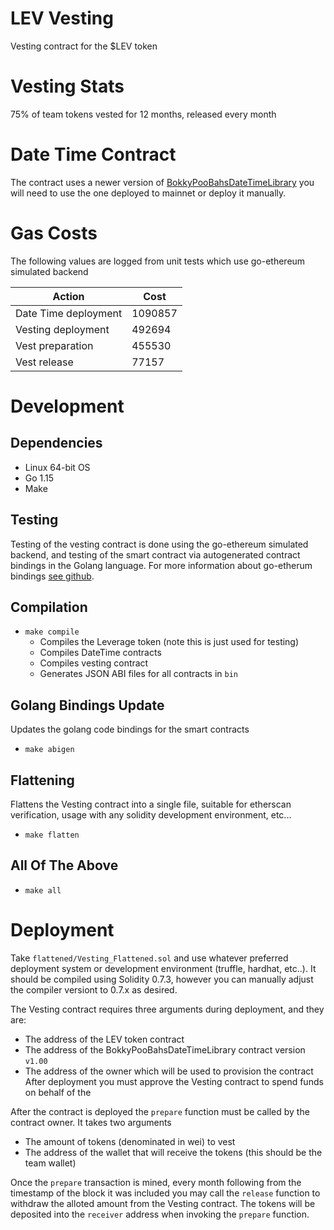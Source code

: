 # LEV Vesting

Vesting contract for the $LEV token

# Vesting Stats

75% of team tokens vested for 12 months, released every month

# Date Time Contract

The contract uses a newer version of [BokkyPooBahsDateTimeLibrary](https://github.com/bokkypoobah/BokkyPooBahsDateTimeLibrary) you will need to use the one deployed to mainnet or deploy it manually.
# Gas Costs

The following values are logged from unit tests which use go-ethereum simulated backend

| Action | Cost |
|--------|------|
| Date Time deployment | 1090857 |
| Vesting deployment | 492694 |
| Vest preparation | 455530 |
| Vest release | 77157 |

# Development

## Dependencies

* Linux 64-bit OS
* Go 1.15
* Make

## Testing

Testing of the vesting contract is done using the go-ethereum simulated backend, and testing of the smart contract via autogenerated contract bindings in the Golang language. For more information about go-etherum bindings [see github](https://github.com/ethereum/go-ethereum/wiki/Native-DApps:-Go-bindings-to-Ethereum-contracts).

## Compilation

* `make compile`
  * Compiles the Leverage token (note this is just used for testing)
  * Compiles DateTime contracts
  * Compiles vesting contract
  * Generates JSON ABI files for all contracts in `bin`

## Golang Bindings Update

Updates the golang code bindings for the smart contracts

* `make abigen`

## Flattening 

Flattens the Vesting contract into a single file, suitable for etherscan verification, usage with any solidity development environment, etc...

* `make flatten`

## All Of The Above

* `make all`

# Deployment

Take `flattened/Vesting_Flattened.sol` and use whatever preferred deployment system or development environment (truffle, hardhat, etc..). It should be compiled using Solidity 0.7.3, however you can manually adjust the compiler versiont to 0.7.x as desired.

The Vesting contract requires three arguments during deployment, and they are:

* The address of the LEV token contract
* The address of the BokkyPooBahsDateTimeLibrary contract version `v1.00`
* The address of the owner which will be used to provision the contract
After deployment you must approve the Vesting contract to spend funds on behalf of the 

After the contract is deployed the `prepare` function must be called by the contract owner. It takes two arguments

* The amount of tokens (denominated in wei) to vest
* The address of the wallet that will receive the tokens (this should be the team wallet)

Once the `prepare` transaction is mined, every month following from the timestamp of the block it was included you may call the `release` function to withdraw the alloted amount from the Vesting contract. The tokens will be deposited into the `receiver` address when invoking the `prepare` function.